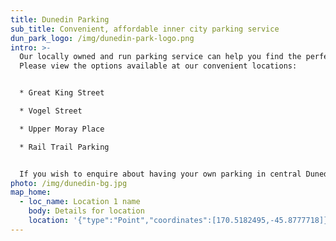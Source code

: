 ```yaml
---
title: Dunedin Parking
sub_title: Convenient, affordable inner city parking service
dun_park_logo: /img/dunedin-park-logo.png
intro: >-
  Our locally owned and run parking service can help you find the perfect park!
  Please view the options available at our convenient locations:


  * Great King Street

  * Vogel Street

  * Upper Moray Place

  * Rail Trail Parking


  If you wish to enquire about having your own parking in central Dunedin then please get in touch today! We will be happy to help save you money and avoid constant parking hassles.
photo: /img/dunedin-bg.jpg
map_home:
  - loc_name: Location 1 name
    body: Details for location
    location: '{"type":"Point","coordinates":[170.5182495,-45.8777718]}'
---
```

